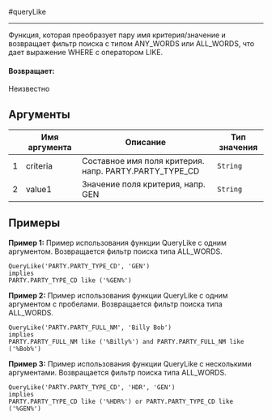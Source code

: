 #queryLike

---

Функция, которая преобразует пару имя критерия/значение и возвращает фильтр поиска с типом ANY_WORDS или ALL_WORDS, что дает выражение WHERE с оператором LIKE.

#### Возвращает:

Неизвестно

## Аргументы

|  | Имя аргумента | Описание | Тип значения |
| --- | --- | --- | --- |
| 1 | criteria | Составное имя поля критерия. напр. PARTY.PARTY\_TYPE\_CD | `String` |
| 2 | value1 | Значение поля критерия, напр. GEN | `String` |

## Примеры

**Пример 1:** Пример использования функции QueryLike с одним аргументом. Возвращается фильтр поиска типа ALL_WORDS.
```
QueryLike('PARTY.PARTY_TYPE_CD', 'GEN')
implies
PARTY.PARTY_TYPE_CD like ('%GEN%')
```

**Пример 2:** Пример использования функции QueryLike с одним аргументом с пробелами. Возвращается фильтр поиска типа ALL_WORDS.
```
QueryLike('PARTY.PARTY_FULL_NM', 'Billy Bob')
implies
PARTY.PARTY_FULL_NM like ('%Billy%') and PARTY.PARTY_FULL_NM like ('%Bob%')
```

**Пример 3:** Пример использования функции QueryLike с несколькими аргументами. Возвращается фильтр поиска типа ALL_WORDS.
```
QueryLike('PARTY.PARTY_TYPE_CD', 'HDR', 'GEN')
implies
PARTY.PARTY_TYPE_CD like ('%HDR%') or PARTY.PARTY_TYPE_CD like ('%GEN%')
```

